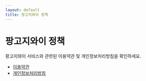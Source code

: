 ```yaml
---
layout: default
title: 팡고지와이 정책
---
```


# 팡고지와이 정책

팡고지와이 서비스와 관련된 이용약관 및 개인정보처리방침을 확인하세요.

- [이용약관](./terms.md)
- [개인정보처리방침](./privacy.md)
